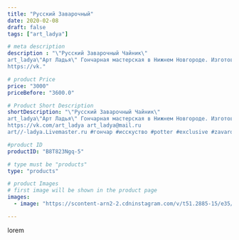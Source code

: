 ```yaml
---
title: "Русский Заварочный"
date: 2020-02-08
draft: false
tags: ["art_ladya"]

# meta description
description : "\"Русский Заварочный Чайник\" 
art_ladya\"Арт Ладья\" Гончарная мастерская в Нижнем Новгороде. Изготовление керамики и мастер//-классы по обучению. 
https://vk."

# product Price
price: "3000"
priceBefore: "3600.0"

# Product Short Description
shortDescription: "\"Русский Заварочный Чайник\" 
art_ladya\"Арт Ладья\" Гончарная мастерская в Нижнем Новгороде. Изготовление керамики и мастер//-классы по обучению. 
https://vk.com/art_ladya art_ladya@mail.ru 
art//-ladya.Livemaster.ru #гончар #исскуство #potter #exclusive #zavarotnyuk #керамикаручнаяработа #керамиканазаказ #handmade #керамика #гончарнаяпосуда #эксклюзивнаякерамика #painter #tea #decor #ceramicar #городецкаяроспись #claygoods #restaurant #earthenware #ceramic #design #kraft #teatradition #ceramicart #teapot #заварочныйчайник #clay #русскаякерамика #авторскаякерамика"

#product ID
productID: "B8T823Ngq-5"

# type must be "products"
type: "products"

# product Images
# first image will be shown in the product page
images:
  - image: "https://scontent-arn2-2.cdninstagram.com/v/t51.2885-15/e35/s1080x1080/83790380_2516869191897572_6305946725757210448_n.jpg?tp=1&_nc_ht=scontent-arn2-2.cdninstagram.com&_nc_cat=108&_nc_ohc=4NG8V05mbQgAX8jg3b_&ccb=7-4&oh=5c7d4b46fef528a03202aef414944c41&oe=6084555C&_nc_sid=86f79a&ig_cache_key=MjIzOTQwMTA5MjY1ODE0NzI1Nw%3D%3D.2-ccb7-4"

---
```

lorem
